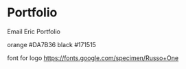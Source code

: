 # Portfolio
Email Eric Portfolio
 
  orange #DA7B36
  black #171515
 
 font for logo https://fonts.google.com/specimen/Russo+One
